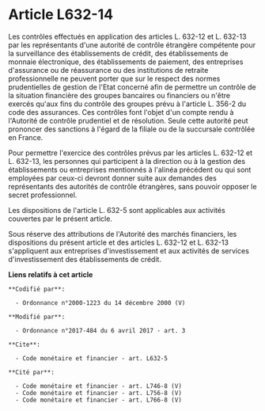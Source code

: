 # Article L632-14

Les contrôles effectués en application des articles L. 632-12 et L. 632-13 par les représentants d'une autorité de contrôle
étrangère compétente pour la surveillance des établissements de crédit, des établissements de monnaie électronique, des
établissements de paiement, des entreprises d'assurance ou de réassurance ou des institutions de retraite professionnelle ne
peuvent porter que sur le respect des normes prudentielles de gestion de l'Etat concerné afin de permettre un contrôle de la
situation financière des groupes bancaires ou financiers ou n'être exercés qu'aux fins du contrôle des groupes prévu à
l'article L. 356-2 du code des assurances. Ces contrôles font l'objet d'un compte rendu à l'Autorité de contrôle prudentiel
et de résolution. Seule cette autorité peut prononcer des sanctions à l'égard de la filiale ou de la succursale contrôlée en
France.

Pour permettre l'exercice des contrôles prévus par les articles L. 632-12 et L. 632-13, les personnes qui participent à la
direction ou à la gestion des établissements ou entreprises mentionnés à l'alinéa précédent ou qui sont employées par ceux-ci
devront donner suite aux demandes des représentants des autorités de contrôle étrangères, sans pouvoir opposer le secret
professionnel.

Les dispositions de l'article L. 632-5 sont applicables aux activités couvertes par le présent article.

Sous réserve des attributions de l'Autorité des marchés financiers, les dispositions du présent article et des articles L.
632-12 et L. 632-13 s'appliquent aux entreprises d'investissement et aux activités de services d'investissement des
établissements de crédit.

**Liens relatifs à cet article**

	**Codifié par**:

	  - Ordonnance n°2000-1223 du 14 décembre 2000 (V)

	**Modifié par**:

	  - Ordonnance n°2017-484 du 6 avril 2017 - art. 3

	**Cite**:

	  - Code monétaire et financier - art. L632-5

	**Cité par**:

	  - Code monétaire et financier - art. L746-8 (V)
	  - Code monétaire et financier - art. L756-8 (V)
	  - Code monétaire et financier - art. L766-8 (V)
